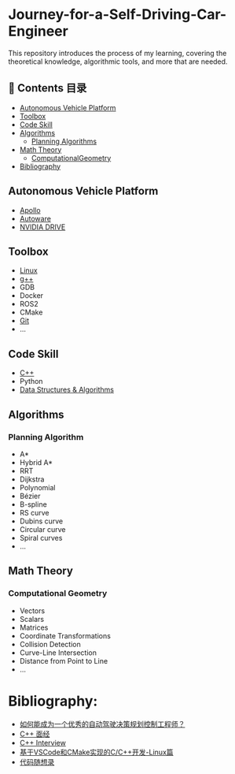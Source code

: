 # Journey-for-a-Self-Driving-Car-Engineer
This repository introduces the process of my learning, covering the theoretical knowledge, algorithmic tools, and more that are needed.

## 📑 Contents 目录
* [Autonomous Vehicle Platform](#AV_Platform)
* [Toolbox](#Toolbox)
* [Code Skill](#Code)
* [Algorithms](#Algorithms)
  * [Planning Algorithms](#Planning_Algorithms)
* [Math Theory](#Math_Theory)
  * [ComputationalGeometry](#Computational_Geometry)
* [Bibliography](#Bibliography)


<a id="AV_Platform"></a>
## Autonomous Vehicle Platform
- [Apollo](https://www.apollo.auto/)
- [Autoware](https://autoware.org/)
- [NVIDIA DRIVE](https://www.nvidia.com/en-us/self-driving-cars/drive-platform./)

<a id="Toolbox"></a>
## Toolbox
- <a href = "https://github.com/ZhouTao415/Journey-for-a-Self-Driving-Car-Engineer/blob/main/Linux"> Linux </a>
- <a href = "https://github.com/ZhouTao415/Journey-for-a-Self-Driving-Car-Engineer/tree/main/g%2B%2B"> g++ </a>
- GDB
- Docker
- ROS2
- CMake
- <a href = "https://github.com/ZhouTao415/Journey-for-a-Self-Driving-Car-Engineer/tree/main/Git"> Git </a> 
- ...

<a id="Code"></a>
## Code Skill
* <a href = "https://github.com/ZhouTao415/Journey-for-a-Self-Driving-Car-Engineer/blob/main/C%2B%2B"> C++ </a> 
* Python
* <a href = "https://github.com/ZhouTao415/Journey-for-a-Self-Driving-Car-Engineer/tree/main/Data%20Structures%20%26%20Algorithms"> Data Structures & Algorithms </a>


<a id="Algorithms"></a> 
## Algorithms
<a id="Planning_Algorithms"></a> 
### Planning Algorithm
- A*
- Hybrid A*
- RRT
- Dijkstra
- Polynomial
- Bézier
- B-spline
- RS curve
- Dubins curve
- Circular curve
- Spiral curves
- ...

<a id="Math_Theory"></a>
## Math Theory

<a id="Computational_Geometry"></a>
### Computational Geometry
-  Vectors
-  Scalars
-  Matrices
-  Coordinate Transformations
-  Collision Detection
-  Curve-Line Intersection
-  Distance from Point to Line
-  ...

<a id="Bibliography"></a>
# Bibliography:
- [如何能成为一个优秀的自动驾驶决策规划控制工程师？](https://zhuanlan.zhihu.com/p/371201813)
- [C++ 面经](https://zhuanlan.zhihu.com/p/675399586)
- [C++ Interview](https://github.com/huihut/interview)
- [基于VSCode和CMake实现的C/C++开发-Linux篇](https://xbing.notion.site/xiaobing-9bab00c7243c46d3a02b08aa54921a52?p=c330a94669a84c2480a59ba708fd4ece&pm=c)
- [代码随想录](https://programmercarl.com/)
